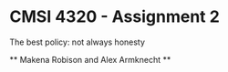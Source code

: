 # CMSI 4320 - Assignment 2
The best policy: not always honesty

** Makena Robison and Alex Armknecht  **
